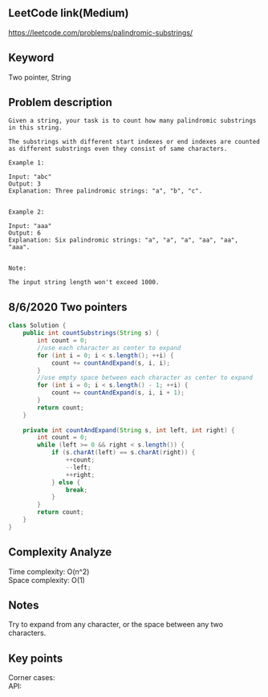 ## LeetCode link(Medium)
https://leetcode.com/problems/palindromic-substrings/

## Keyword
Two pointer, String

## Problem description
```
Given a string, your task is to count how many palindromic substrings in this string.

The substrings with different start indexes or end indexes are counted as different substrings even they consist of same characters.

Example 1:

Input: "abc"
Output: 3
Explanation: Three palindromic strings: "a", "b", "c".
 

Example 2:

Input: "aaa"
Output: 6
Explanation: Six palindromic strings: "a", "a", "a", "aa", "aa", "aaa".
 

Note:

The input string length won't exceed 1000.
```
## 8/6/2020 Two pointers

```java
class Solution {
    public int countSubstrings(String s) {
        int count = 0;
        //use each character as center to expand
        for (int i = 0; i < s.length(); ++i) {
            count += countAndExpand(s, i, i);
        }
        //use empty space between each character as center to expand
        for (int i = 0; i < s.length() - 1; ++i) {
            count += countAndExpand(s, i, i + 1);
        }
        return count;
    }
    
    private int countAndExpand(String s, int left, int right) {
        int count = 0;
        while (left >= 0 && right < s.length()) {
            if (s.charAt(left) == s.charAt(right)) {
                ++count;
                --left;
                ++right;
            } else {
                break;
            }
        }
        return count;
    }
}
```

## Complexity Analyze
Time complexity: O(n^2)\
Space complexity: O(1)

## Notes
Try to expand from any character, or the space between any two characters.

## Key points
Corner cases: \
API: 
